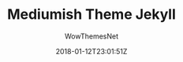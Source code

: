 ---
title: "Mediumish Theme Jekyll"
github: https://github.com/wowthemesnet/mediumish-theme-jekyll
demo: https://wowthemesnet.github.io/mediumish-theme-jekyll/
author: WowThemesNet
ssg:
  - Jekyll
cms:
  - No Cms
date: 2018-01-12T23:01:51Z
github_branch: master
description: "Jekyll Template - Mediumish"
stale: false
---